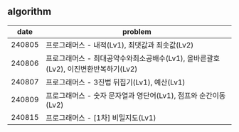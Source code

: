 ## algorithm

| date      | problem    |
| ------------ | ----------- |
| 240805      | 프로그래머스 - 내적(Lv1), 최댓값과 최솟값(Lv2)     |
| 240806      | 프로그래머스 - 최대공약수와최소공배수(Lv1), 올바른괄호(Lv2), 이진변환반복하기(Lv2)     |
| 240807      | 프로그래머스 - 3진법 뒤집기(Lv1), 예산(Lv1)    |
| 240809      | 프로그래머스 - 숫자 문자열과 영단어(Lv1), 점프와 순간이동(Lv2)    |
| 240815      | 프로그래머스 - [1차] 비밀지도(Lv1)    |

